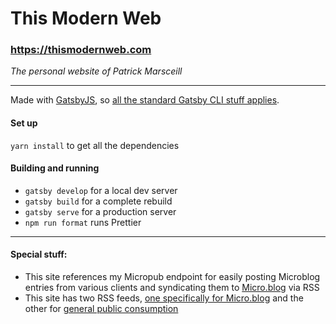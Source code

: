 # This Modern Web

### https://thismodernweb.com 

_The personal website of Patrick Marsceill_

---

Made with [GatsbyJS](https://gatsbyjs.org), so [all the standard Gatsby CLI stuff applies](https://www.gatsbyjs.org/docs/gatsby-cli).

#### Set up

`yarn install` to get all the dependencies

#### Building and running

- `gatsby develop` for a local dev server
- `gatsby build` for a complete rebuild
- `gatsby serve` for a production server
- `npm run format` runs Prettier

---

#### Special stuff:
- This site references my Micropub endpoint for easily posting Microblog entries from various clients and syndicating them to [Micro.blog](https://micro.blog/pmarsceill) via RSS
- This site has two RSS feeds, [one specifically for Micro.blog](/microblog.xmlhttps://www.thismodernweb.com/microblog.xml) and the other for [general public consumption](https://www.thismodernweb.com/rss.xml)
